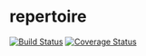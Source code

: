 # repertoire

[![Build Status](https://travis-ci.org/beatfactor/repertoire.svg?branch=master)](https://travis-ci.org/beatfactor/repertoire) [![Coverage Status](https://coveralls.io/repos/github/beatfactor/repertoire/badge.svg?branch=master)](https://coveralls.io/github/beatfactor/repertoire?branch=master)

